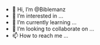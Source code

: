 - 👋 Hi, I’m @Biblemanz
- 👀 I’m interested in ...
- 🌱 I’m currently learning ...
- 💞️ I’m looking to collaborate on ...
- 📫 How to reach me ...

<!---
Biblemanz/Biblemanz is a ✨ special ✨ repository because its `README.md` (this file) appears on your GitHub profile.
You can click the Preview link to take a look at your changes.
--->
